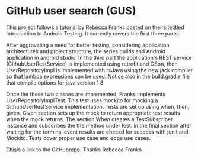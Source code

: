# GitHub user search (GUS)

This project follows a tutorial by Rebecca Franks posted on their[site](https://riggaroo.co.za/)titled Introduction to Android Testing. It currently covers the first three parts.

After aggravating a need for better testing, considering application architectures and project structure, the series builds and Android application in android studio. In the third part the application's REST service (GithubUserRestService) is implemented using retrofit and GSon, then UserRepositoryImpl is implemented with rxJava using the new jack compiler so that lambda expressions can be used. Notice also in the build.gradle file that compile options for java version 1 8.

Once the these two classes are implemented, Franks implements UserRepositoryImplTest. This test uses mockito for mocking a GithubUserRestService implementation. Tests are set up using when, then, given. Given section sets up the mock to return appropriate test results when the mock returns. The section When creates a TestSubscriber instance and subscribes the the method under test. in the final section after waiting for the terminal event results are checkd for success with junit and Mockito. Tests cover proper use case and edge use cases.

 [This](https://github.com/riggaroo/GithubUsersSearchApp)is a link to the GitHub[repo](https://github.com/riggaroo/GithubUsersSearchApp). Thanks Rebecca Franks.